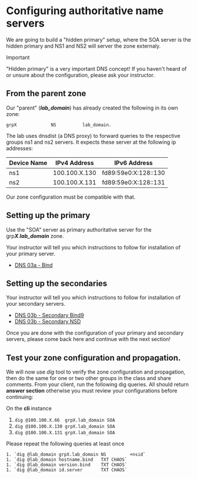 # Configuring authoritative name servers

We are going to build a "hidden primary" setup, where the SOA server is the hidden primary and NS1 and NS2
will server the zone externaly.

> [!IMPORTANT]
> "Hidden primary" is a very important DNS concept! 
> If you haven't heard of or unsure about the 
> configuration, please ask your instructor. 

## From the parent zone

Our "parent" (***lab_domain***) has already created the following in its own zone:

```
grpX             NS          lab_domain.
```

The lab uses dnsdist (a DNS proxy) to forward queries to the 
respective groups ns1 and ns2 servers. It expects these server at the
following ip addresses:

| Device Name   | IPv4 Address   | IPv6 Address         | 
| ------------- | -------------- | -------------------- |
| ns1           | 100.100.X.130  | fd89:59e0:X:128::130 |
| ns2           | 100.100.X.131  | fd89:59e0:X:128::131 |

Our zone configuration must be compatible with that.

## Setting up the primary

Use the "SOA" server as primary authoritative server for the  grp***X***.***lab_domain*** zone.

Your instructor will tell you which instructions to follow for installation of your primary server.

- [DNS 03a - Bind](./DNS%2003a%20-%20Primary%20Bind.md) 

## Setting up the secondaries

Your instructor will tell you which instructions to follow for installation of your secondary servers.

- [DNS 03b - Secondary Bind9](./DNS%2003b%20-%20Secondary%20Bind.md)
- [DNS 03b - Secondary NSD](./DNS%2003b%20-%20Secondary%20NSD)

Once you are done with the configuration of your primary and secondary servers, please come back here and continue with the next section!

## Test your zone configuration and propagation.

We will now use *dig* tool to verify the zone configuration and propagation, then do the same for one or two other groups in the class and share comments. From your client, run the following dig queries. All should return **answer section** otherwise you must review your configurations before continuing:

On the **cli** instance

1. `dig @100.100.X.66  grpX.lab_domain SOA`
1. `dig @100.100.X.130 grpX.lab_domain SOA`
1. `dig @100.100.X.131 grpX.lab_domain SOA`

Please repeat the following queries at least once
```
1. `dig @lab_domain grpX.lab_domain NS         +nsid`
1. `dig @lab_domain hostname.bind   TXT CHAOS`
1. `dig @lab_domain version.bind    TXT CHAOS`
1. `dig @lab_domain id.server       TXT CHAOS`
```
